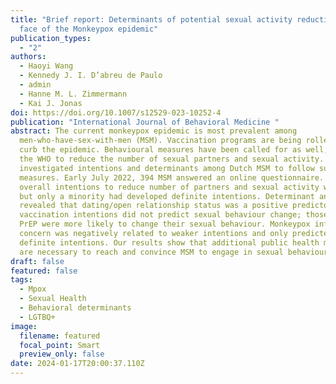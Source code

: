 ```yaml
---
title: "Brief report: Determinants of potential sexual activity reduction in the
  face of the Monkeypox epidemic"
publication_types:
  - "2"
authors:
  - Haoyi Wang
  - Kennedy J. I. D’abreu de Paulo
  - admin
  - Hanne M. L. Zimmermann
  - Kai J. Jonas
doi: https://doi.org/10.1007/s12529-023-10252-4
publication: "International Journal of Behavioral Medicine "
abstract: The current monkeypox epidemic is most prevalent among
  men-who-have-sex-with-men (MSM). Vaccination programs are being rolled-out to
  curb the epidemic. Behavioural measures have been called for as well, e.g., by
  the WHO to reduce the number of sexual partners and sexual activity. We
  investigated intentions and determinants among Dutch MSM to follow such
  measures. Early July 2022, 394 MSM answered an online questionnaire. The
  overall intentions to reduce number of partners and sexual activity was high,
  but only a minority had developed definite intentions. Determinant analysis
  revealed that dating/open relationship status was a positive predictor,
  vaccination intentions did not predict sexual behaviour change; those not on
  PrEP were more likely to change their sexual behaviour. Monkeypox infection
  concern was negatively related to weaker intentions and only predicted
  definite intentions. Our results show that additional public health measures
  are necessary to reach and convince MSM to engage in sexual behaviour change.
draft: false
featured: false
tags:
  - Mpox
  - Sexual Health
  - Behavioral determinants
  - LGTBQ+
image:
  filename: featured
  focal_point: Smart
  preview_only: false
date: 2024-01-17T20:00:37.110Z
---
```

